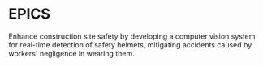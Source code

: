 # EPICS
 Enhance construction site safety by developing a computer vision system for real-time detection of safety helmets, mitigating accidents caused by workers' negligence in wearing them.
